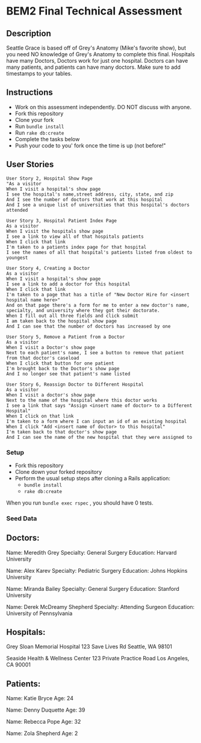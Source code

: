 # BEM2 Final Technical Assessment
## Description

Seattle Grace is based off of Grey's Anatomy (Mike's favorite show), but you need NO knowledge of Grey's Anatomy to complete this final.
Hospitals have many Doctors, Doctors work for just one hospital. Doctors can have many patients, and patients can have many doctors. Make sure to add timestamps to your tables.

## Instructions
* Work on this assessment independently. DO NOT discuss with anyone.
* Fork this repository
* Clone your fork
* Run `bundle install`
* Run `rake db:create`
* Complete the tasks below
* Push your code to you' fork once the time is up (not before!"

## User Stories

```
User Story 2, Hospital Show Page
"As a visitor
When I visit a hospital's show page
I see the hospital's name,street address, city, state, and zip
And I see the number of doctors that work at this hospital
And I see a unique list of universities that this hospital's doctors attended
```
```
User Story 3, Hospital Patient Index Page
As a visitor
When I visit the hospitals show page
I see a link to view all of that hospitals patients
When I click that link
I'm taken to a patients index page for that hospital
I see the names of all that hospital's patients listed from oldest to youngest
```
```
User Story 4, Creating a Doctor
As a visitor
When I visit a hospital's show page
I see a link to add a doctor for this hospital
When I click that link
I'm taken to a page that has a title of "New Doctor Hire for <insert hospital name here>"
And on that page there's a form for me to enter a new doctor's name, specialty, and university where they got their doctorate.
When I fill out all three fields and click submit
I am taken back to the hospital show page
And I can see that the number of doctors has increased by one
```
```
User Story 5, Remove a Patient from a Doctor
As a visitor
When I visit a Doctor's show page
Next to each patient's name, I see a button to remove that patient from that doctor's caseload
When I click that button for one patient
I'm brought back to the Doctor's show page
And I no longer see that patient's name listed
```
```
User Story 6, Reassign Doctor to Different Hospital
As a visitor
When I visit a doctor's show page
Next to the name of the hospital where this doctor works
I see a link that says "Assign <insert name of doctor> to a Different Hospital"
When I click on that link
I'm taken to a form where I can input an id of an existing hospital
When I click "Add <insert name of doctor> to this hospital"
I'm taken back to that doctor's show page
And I can see the name of the new hospital that they were assigned to
```

### Setup
- Fork this repository
- Clone down your forked repository
- Perform the usual setup steps after cloning a Rails application:
    - `bundle install`
    - `rake db:create`

When you run `bundle exec rspec` , you should have 0 tests.

### Seed Data

## Doctors:

Name: Meredith Grey
Specialty: General Surgery
Education: Harvard University

Name: Alex Karev
Specialty: Pediatric Surgery
Education: Johns Hopkins University

Name: Miranda Bailey
Specialty: General Surgery
Education: Stanford University

Name: Derek McDreamy Shepherd
Specialty: Attending Surgeon
Education: University of Pennsylvania

## Hospitals:

Grey Sloan Memorial Hospital
123 Save Lives Rd
Seattle, WA 98101

Seaside Health & Wellness Center
123 Private Practice Road
Los Angeles, CA 90001

## Patients:

Name: Katie Bryce
Age: 24

Name: Denny Duquette
Age: 39

Name: Rebecca Pope
Age: 32

Name: Zola  Shepherd
Age: 2

